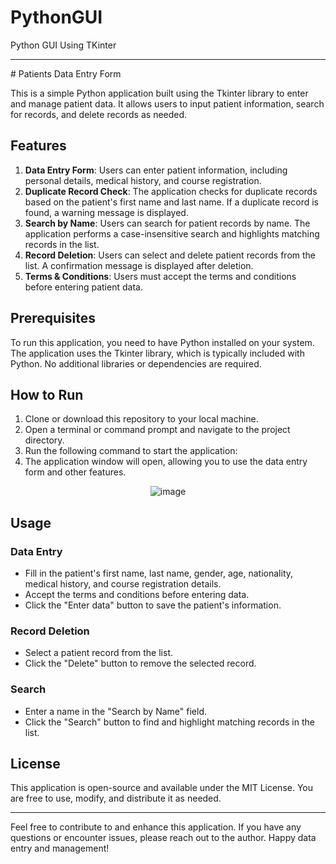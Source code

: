 # PythonGUI
 Python GUI Using TKinter

<hr>
# Patients Data Entry Form

This is a simple Python application built using the Tkinter library to enter and manage patient data. It allows users to input patient information, search for records, and delete records as needed.

## Features

1. **Data Entry Form**: Users can enter patient information, including personal details, medical history, and course registration.
2. **Duplicate Record Check**: The application checks for duplicate records based on the patient's first name and last name. If a duplicate record is found, a warning message is displayed.
3. **Search by Name**: Users can search for patient records by name. The application performs a case-insensitive search and highlights matching records in the list.
4. **Record Deletion**: Users can select and delete patient records from the list. A confirmation message is displayed after deletion.
5. **Terms & Conditions**: Users must accept the terms and conditions before entering patient data.


   
## Prerequisites

To run this application, you need to have Python installed on your system. The application uses the Tkinter library, which is typically included with Python. No additional libraries or dependencies are required.

## How to Run

1. Clone or download this repository to your local machine.
2. Open a terminal or command prompt and navigate to the project directory.
3. Run the following command to start the application:
4. The application window will open, allowing you to use the data entry form and other features.

<center>

![image](https://github.com/karthikpohane/PythonGUI/assets/117158132/f89f9369-bd26-475e-bc8f-d26678b31277)

 
</center>

## Usage

### Data Entry
- Fill in the patient's first name, last name, gender, age, nationality, medical history, and course registration details.
- Accept the terms and conditions before entering data.
- Click the "Enter data" button to save the patient's information.

### Record Deletion
- Select a patient record from the list.
- Click the "Delete" button to remove the selected record.

### Search
- Enter a name in the "Search by Name" field.
- Click the "Search" button to find and highlight matching records in the list.

## License
This application is open-source and available under the MIT License. You are free to use, modify, and distribute it as needed.

<hr>
Feel free to contribute to and enhance this application. If you have any questions or encounter issues, please reach out to the author.
Happy data entry and management!

